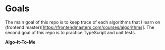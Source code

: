 # Goals
The main goal of this repo is to keep trace of each algorithms that I learn on (frontend master)[https://frontendmasters.com/courses/algorithms].
The second goal of this repo is to practice TypeScript and unit tests.

**Algo-It-To-Me**
